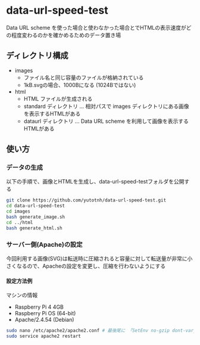 # data-url-speed-test

Data URL scheme を使った場合と使わなかった場合とでHTMLの表示速度がどの程度変わるのかを確かめるためのデータ置き場

## ディレクトリ構成

- images
  - ファイル名と同じ容量のファイルが格納されている
  - 1kB.svgの場合、1000Bになる (1024Bではない)
- html
  - HTML ファイルが生成される
  - standard ディレクトリ ... 相対パスで images ディレクトリにある画像を表示するHTMLがある
  - dataurl ディレクトリ ... Data URL scheme を利用して画像を表示するHTMLがある

## 使い方

### データの生成

以下の手順で、画像とHTMLを生成し、data-url-speed-testフォルダを公開する

```bash
git clone https://github.com/yutotnh/data-url-speed-test.git
cd data-url-speed-test
cd images
bash generate_image.sh
cd ../html
bash generate_html.sh
```

### サーバー側(Apache)の設定

今回利用する画像(SVG)は転送時に圧縮されると容量に対して転送量が非常に小さくなるので、Apacheの設定を変更し、圧縮を行わないようにする

#### 設定方法例

マシンの情報

- Raspberry Pi 4 4GB
- Raspberry Pi OS (64-bit)
- Apache/2.4.54 (Debian)

```bash
sudo nano /etc/apache2/apache2.conf # 最後尾に 「SetEnv no-gzip dont-vary」を追加
sudo service apache2 restart
```

